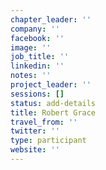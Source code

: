 ```yaml
---
chapter_leader: ''
company: ''
facebook: ''
image: ''
job_title: ''
linkedin: ''
notes: ''
project_leader: ''
sessions: []
status: add-details
title: Robert Grace
travel_from: ''
twitter: ''
type: participant
website: ''
---
```


<!-- put more details about participant here -->